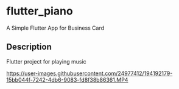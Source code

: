 # flutter_piano

A Simple Flutter App for Business Card

## Description

Flutter project for playing music

https://user-images.githubusercontent.com/24977412/194192179-15bb044f-7242-4db6-9083-fd8f38b86361.MP4



